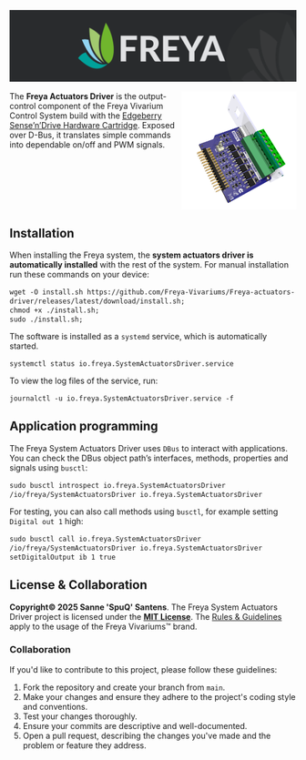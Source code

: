 ![Freya Banner](https://raw.githubusercontent.com/Freya-Vivariums/.github/refs/heads/main/brand/Freya_banner.png)

<a href="https://github.com/Edgeberry/Edgeberry-HWCartridge-SenseAndDrive?tab=readme-ov-file" target="_blank" >
<img src="https://github.com/Edgeberry/Edgeberry-HWCartridge-SenseAndDrive/blob/main/documentation/SenseAndDrive_Cartridge.png?raw=true" align="right" width="40%"/>
</a>

The **Freya Actuators Driver** is the output-control component of the Freya Vivarium Control System build with the [Edgeberry Sense’n’Drive Hardware Cartridge](https://github.com/Edgeberry/Edgeberry-HWCartridge-SenseAndDrive?tab=readme-ov-file). Exposed over D-Bus, it translates simple commands into dependable on/off and PWM signals.

<br clear="right"/>

## Installation
When installing the Freya system, the **system actuators driver is automatically installed** with the rest of the system. For manual installation run these commands on your device:

```
wget -O install.sh https://github.com/Freya-Vivariums/Freya-actuators-driver/releases/latest/download/install.sh;
chmod +x ./install.sh;
sudo ./install.sh;
```

The software is installed as a `systemd` service, which is automatically started.
```
systemctl status io.freya.SystemActuatorsDriver.service
```

To view the log files of the service, run:
```
journalctl -u io.freya.SystemActuatorsDriver.service -f
```

## Application programming
The Freya System Actuators Driver uses `DBus` to interact with applications. You can check the DBus object path’s interfaces, methods, properties and signals using `busctl`:
```
sudo busctl introspect io.freya.SystemActuatorsDriver /io/freya/SystemActuatorsDriver io.freya.SystemActuatorsDriver
```
For testing, you can also call methods using `busctl`, for example setting `Digital out 1` high:
```
sudo busctl call io.freya.SystemActuatorsDriver /io/freya/SystemActuatorsDriver io.freya.SystemActuatorsDriver setDigitalOutput ib 1 true
```

## License & Collaboration
**Copyright© 2025 Sanne 'SpuQ' Santens**. The Freya System Actuators Driver project is licensed under the **[MIT License](LICENSE.txt)**. The [Rules & Guidelines](https://github.com/Freya-Vivariums/.github/blob/main/brand/Freya_Trademark_Rules_and_Guidelines.md) apply to the usage of the Freya Vivariums™ brand.

### Collaboration

If you'd like to contribute to this project, please follow these guidelines:
1. Fork the repository and create your branch from `main`.
2. Make your changes and ensure they adhere to the project's coding style and conventions.
3. Test your changes thoroughly.
4. Ensure your commits are descriptive and well-documented.
5. Open a pull request, describing the changes you've made and the problem or feature they address.